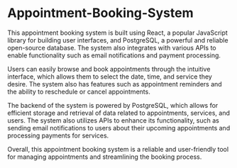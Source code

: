 # Appointment-Booking-System
This appointment booking system is built using React, a popular JavaScript library for building user interfaces, and PostgreSQL, a powerful and reliable open-source database. The system also integrates with various APIs to enable functionality such as email notifications and payment processing.

Users can easily browse and book appointments through the intuitive interface, which allows them to select the date, time, and service they desire. The system also has features such as appointment reminders and the ability to reschedule or cancel appointments.

The backend of the system is powered by PostgreSQL, which allows for efficient storage and retrieval of data related to appointments, services, and users. The system also utilizes APIs to enhance its functionality, such as sending email notifications to users about their upcoming appointments and processing payments for services.

Overall, this appointment booking system is a reliable and user-friendly tool for managing appointments and streamlining the booking process.
